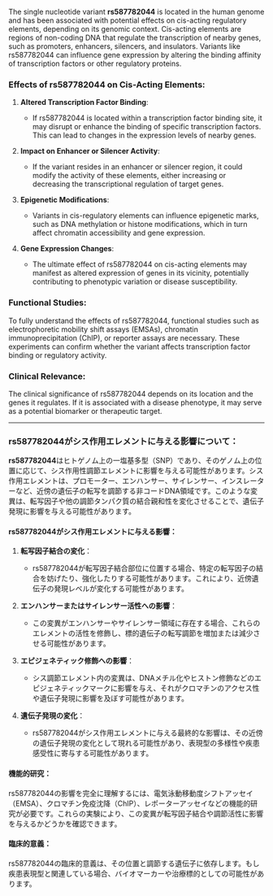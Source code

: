 The single nucleotide variant **rs587782044** is located in the human genome and has been associated with potential effects on cis-acting regulatory elements, depending on its genomic context. Cis-acting elements are regions of non-coding DNA that regulate the transcription of nearby genes, such as promoters, enhancers, silencers, and insulators. Variants like rs587782044 can influence gene expression by altering the binding affinity of transcription factors or other regulatory proteins.

### Effects of rs587782044 on Cis-Acting Elements:
1. **Altered Transcription Factor Binding**:
   - If rs587782044 is located within a transcription factor binding site, it may disrupt or enhance the binding of specific transcription factors. This can lead to changes in the expression levels of nearby genes.

2. **Impact on Enhancer or Silencer Activity**:
   - If the variant resides in an enhancer or silencer region, it could modify the activity of these elements, either increasing or decreasing the transcriptional regulation of target genes.

3. **Epigenetic Modifications**:
   - Variants in cis-regulatory elements can influence epigenetic marks, such as DNA methylation or histone modifications, which in turn affect chromatin accessibility and gene expression.

4. **Gene Expression Changes**:
   - The ultimate effect of rs587782044 on cis-acting elements may manifest as altered expression of genes in its vicinity, potentially contributing to phenotypic variation or disease susceptibility.

### Functional Studies:
To fully understand the effects of rs587782044, functional studies such as electrophoretic mobility shift assays (EMSAs), chromatin immunoprecipitation (ChIP), or reporter assays are necessary. These experiments can confirm whether the variant affects transcription factor binding or regulatory activity.

### Clinical Relevance:
The clinical significance of rs587782044 depends on its location and the genes it regulates. If it is associated with a disease phenotype, it may serve as a potential biomarker or therapeutic target.

---

### rs587782044がシス作用エレメントに与える影響について：
**rs587782044**はヒトゲノム上の一塩基多型（SNP）であり、そのゲノム上の位置に応じて、シス作用性調節エレメントに影響を与える可能性があります。シス作用エレメントは、プロモーター、エンハンサー、サイレンサー、インスレーターなど、近傍の遺伝子の転写を調節する非コードDNA領域です。このような変異は、転写因子や他の調節タンパク質の結合親和性を変化させることで、遺伝子発現に影響を与える可能性があります。

#### rs587782044がシス作用エレメントに与える影響：
1. **転写因子結合の変化**：
   - rs587782044が転写因子結合部位に位置する場合、特定の転写因子の結合を妨げたり、強化したりする可能性があります。これにより、近傍遺伝子の発現レベルが変化する可能性があります。

2. **エンハンサーまたはサイレンサー活性への影響**：
   - この変異がエンハンサーやサイレンサー領域に存在する場合、これらのエレメントの活性を修飾し、標的遺伝子の転写調節を増加または減少させる可能性があります。

3. **エピジェネティック修飾への影響**：
   - シス調節エレメント内の変異は、DNAメチル化やヒストン修飾などのエピジェネティックマークに影響を与え、それがクロマチンのアクセス性や遺伝子発現に影響を及ぼす可能性があります。

4. **遺伝子発現の変化**：
   - rs587782044がシス作用エレメントに与える最終的な影響は、その近傍の遺伝子発現の変化として現れる可能性があり、表現型の多様性や疾患感受性に寄与する可能性があります。

#### 機能的研究：
rs587782044の影響を完全に理解するには、電気泳動移動度シフトアッセイ（EMSA）、クロマチン免疫沈降（ChIP）、レポーターアッセイなどの機能的研究が必要です。これらの実験により、この変異が転写因子結合や調節活性に影響を与えるかどうかを確認できます。

#### 臨床的意義：
rs587782044の臨床的意義は、その位置と調節する遺伝子に依存します。もし疾患表現型と関連している場合、バイオマーカーや治療標的としての可能性があります。

